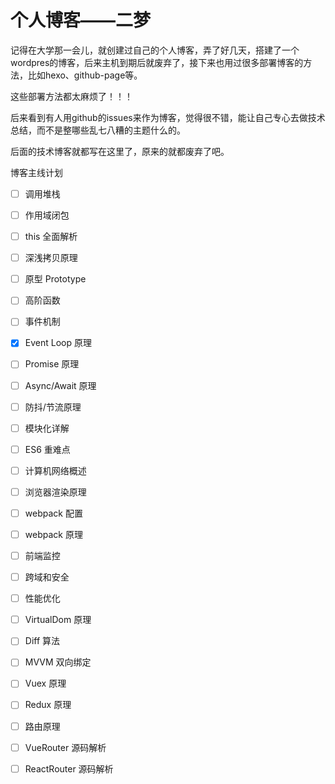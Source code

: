 # 个人博客——二梦

记得在大学那一会儿，就创建过自己的个人博客，弄了好几天，搭建了一个wordpres的博客，后来主机到期后就废弃了，接下来也用过很多部署博客的方法，比如hexo、github-page等。

这些部署方法都太麻烦了！！！

后来看到有人用github的issues来作为博客，觉得很不错，能让自己专心去做技术总结，而不是整哪些乱七八糟的主题什么的。

后面的技术博客就都写在这里了，原来的就都废弃了吧。



博客主线计划

- [ ] 调用堆栈
- [ ] 作用域闭包
- [ ] this 全面解析
- [ ] 深浅拷贝原理
- [ ] 原型 Prototype
- [ ] 高阶函数
- [ ] 事件机制
- [x] Event Loop 原理
- [ ] Promise 原理
- [ ] Async/Await 原理
- [ ] 防抖/节流原理
- [ ] 模块化详解
- [ ] ES6 重难点
- [ ] 计算机网络概述
- [ ] 浏览器渲染原理
- [ ] webpack 配置
- [ ] webpack 原理
- [ ] 前端监控
- [ ] 跨域和安全
- [ ] 性能优化
- [ ] VirtualDom 原理
- [ ] Diff 算法
- [ ] MVVM 双向绑定
- [ ] Vuex 原理
- [ ] Redux 原理
- [ ] 路由原理
- [ ] VueRouter 源码解析
- [ ] ReactRouter 源码解析





